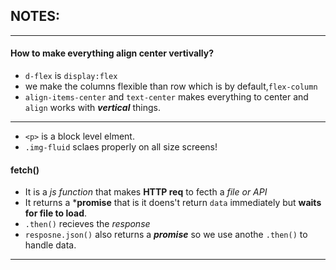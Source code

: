 ## NOTES:
----
#### How to make everything align center vertivally?
- `d-flex` is `display:flex`
- we make the columns flexible than row which is by default,`flex-column`
-  `align-items-center` and `text-center` makes everything to center and `align` works with ***vertical*** things.

---
- `<p>` is a block level elment.
- `.img-fluid` sclaes properly on all size screens!
#### fetch()
- It is a *js function* that makes **HTTP req** to fecth a *file or API*
- It returns a ***promise** that is it doens't return `data` immediately but **waits for file to load**.
- `.then()` recieves the *response*
- `resposne.json()` also returns a ***promise*** so we use anothe `.then()` to handle data.
---
